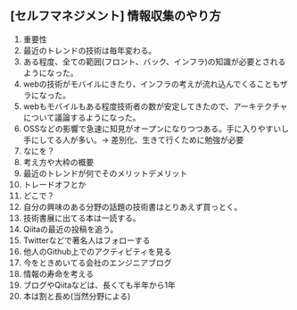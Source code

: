 ## [セルフマネジメント] 情報収集のやり方
1. 重要性
  1. 最近のトレンドの技術は毎年変わる。
  2. ある程度、全ての範囲(フロント、バック、インフラ)の知識が必要とされるようになった。
  3. webの技術がモバイルにきたり、インフラの考えが流れ込んでくることもザラになった。
  4. webもモバイルもある程度技術者の数が安定してきたので、アーキテクチャについて議論するようになった。
  5. OSSなどの影響で急速に知見がオープンになりつつある。手に入りやすいし手にしてる人が多い。-> 差別化、生きて行くために勉強が必要
2. なにを？
  1. 考え方や大枠の概要
  2. 最近のトレンドが何でそのメリットデメリット
  3. トレードオフとか
3. どこで？
  1. 自分の興味のある分野の話題の技術書はとりあえず買っとく。
  2. 技術書展に出てる本は一読する。
  3. Qiitaの最近の投稿を追う。
  4. Twitterなどで著名人はフォローする
  5. 他人のGithub上でのアクティビティを見る
  6. 今をときめいてる会社のエンジニアブログ
4. 情報の寿命を考える
  1. ブログやQiitaなどは、長くても半年から1年
  2. 本は割と長め(当然分野による)
